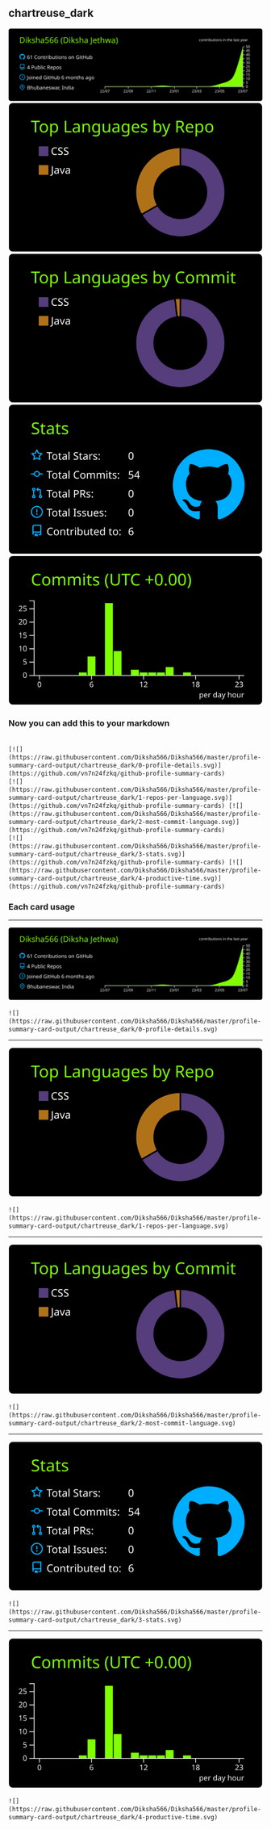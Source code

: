 ## chartreuse_dark

[![](./0-profile-details.svg)](https://github.com/vn7n24fzkq/github-profile-summary-cards)
[![](./1-repos-per-language.svg)](https://github.com/vn7n24fzkq/github-profile-summary-cards) [![](./2-most-commit-language.svg)](https://github.com/vn7n24fzkq/github-profile-summary-cards)
[![](./3-stats.svg)](https://github.com/vn7n24fzkq/github-profile-summary-cards) [![](./4-productive-time.svg)](https://github.com/vn7n24fzkq/github-profile-summary-cards)
### Now you can add this to your markdown
```

[![](https://raw.githubusercontent.com/Diksha566/Diksha566/master/profile-summary-card-output/chartreuse_dark/0-profile-details.svg)](https://github.com/vn7n24fzkq/github-profile-summary-cards)
[![](https://raw.githubusercontent.com/Diksha566/Diksha566/master/profile-summary-card-output/chartreuse_dark/1-repos-per-language.svg)](https://github.com/vn7n24fzkq/github-profile-summary-cards) [![](https://raw.githubusercontent.com/Diksha566/Diksha566/master/profile-summary-card-output/chartreuse_dark/2-most-commit-language.svg)](https://github.com/vn7n24fzkq/github-profile-summary-cards)
[![](https://raw.githubusercontent.com/Diksha566/Diksha566/master/profile-summary-card-output/chartreuse_dark/3-stats.svg)](https://github.com/vn7n24fzkq/github-profile-summary-cards) [![](https://raw.githubusercontent.com/Diksha566/Diksha566/master/profile-summary-card-output/chartreuse_dark/4-productive-time.svg)](https://github.com/vn7n24fzkq/github-profile-summary-cards)

```

### Each card usage
---

![](./0-profile-details.svg)

```
![](https://raw.githubusercontent.com/Diksha566/Diksha566/master/profile-summary-card-output/chartreuse_dark/0-profile-details.svg)
```

    

---

![](./1-repos-per-language.svg)

```
![](https://raw.githubusercontent.com/Diksha566/Diksha566/master/profile-summary-card-output/chartreuse_dark/1-repos-per-language.svg)
```

    

---

![](./2-most-commit-language.svg)

```
![](https://raw.githubusercontent.com/Diksha566/Diksha566/master/profile-summary-card-output/chartreuse_dark/2-most-commit-language.svg)
```

    

---

![](./3-stats.svg)

```
![](https://raw.githubusercontent.com/Diksha566/Diksha566/master/profile-summary-card-output/chartreuse_dark/3-stats.svg)
```

    

---

![](./4-productive-time.svg)

```
![](https://raw.githubusercontent.com/Diksha566/Diksha566/master/profile-summary-card-output/chartreuse_dark/4-productive-time.svg)
```

    
